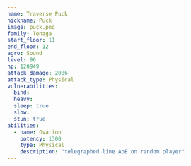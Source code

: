 ```yaml
---
name: Traverse Puck
nickname: Puck
image: puck.png
family: Tenaga
start_floor: 11
end_floor: 12
agro: Sound
level: 96
hp: 120949
attack_damage: 2086
attack_type: Physical
vulnerabilities:
  bind: 
  heavy: 
  sleep: true
  slow: 
  stun: true
abilities:
  - name: Ovation
    potency: 1300
    type: Physical
    description: "telegraphed line AoE on random player"
---
```

